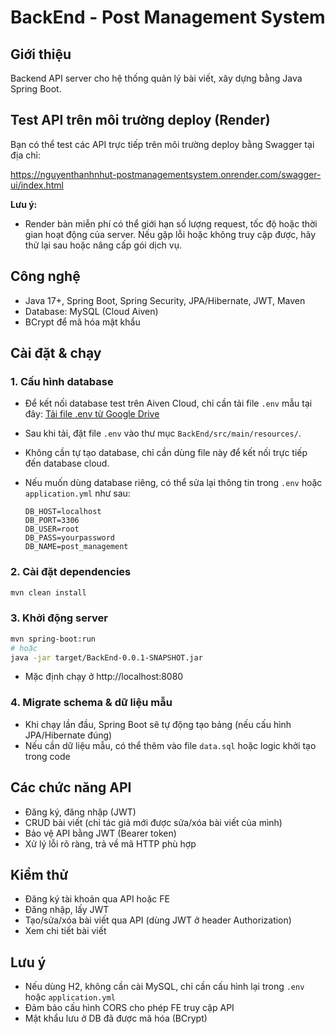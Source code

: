 # BackEnd - Post Management System

## Giới thiệu

Backend API server cho hệ thống quản lý bài viết, xây dựng bằng Java Spring Boot.

## Test API trên môi trường deploy (Render)

Bạn có thể test các API trực tiếp trên môi trường deploy bằng Swagger tại địa chỉ:

https://nguyenthanhnhut-postmanagementsystem.onrender.com/swagger-ui/index.html

**Lưu ý:**
- Render bản miễn phí có thể giới hạn số lượng request, tốc độ hoặc thời gian hoạt động của server. Nếu gặp lỗi hoặc không truy cập được, hãy thử lại sau hoặc nâng cấp gói dịch vụ.

## Công nghệ

- Java 17+, Spring Boot, Spring Security, JPA/Hibernate, JWT, Maven
- Database: MySQL (Cloud Aiven)
- BCrypt để mã hóa mật khẩu

## Cài đặt & chạy


### 1. Cấu hình database

- Để kết nối database test trên Aiven Cloud, chỉ cần tải file `.env` mẫu tại đây:
  [Tải file .env từ Google Drive](https://drive.google.com/uc?id=YOUR_FILE_ID)

- Sau khi tải, đặt file `.env` vào thư mục `BackEnd/src/main/resources/`.

- Không cần tự tạo database, chỉ cần dùng file này để kết nối trực tiếp đến database cloud.

- Nếu muốn dùng database riêng, có thể sửa lại thông tin trong `.env` hoặc `application.yml` như sau:
  ```
  DB_HOST=localhost
  DB_PORT=3306
  DB_USER=root
  DB_PASS=yourpassword
  DB_NAME=post_management
  ```

### 2. Cài đặt dependencies

```bash
mvn clean install
```

### 3. Khởi động server

```bash
mvn spring-boot:run
# hoặc
java -jar target/BackEnd-0.0.1-SNAPSHOT.jar
```

- Mặc định chạy ở http://localhost:8080

### 4. Migrate schema & dữ liệu mẫu

- Khi chạy lần đầu, Spring Boot sẽ tự động tạo bảng (nếu cấu hình JPA/Hibernate đúng)
- Nếu cần dữ liệu mẫu, có thể thêm vào file `data.sql` hoặc logic khởi tạo trong code

## Các chức năng API

- Đăng ký, đăng nhập (JWT)
- CRUD bài viết (chỉ tác giả mới được sửa/xóa bài viết của mình)
- Bảo vệ API bằng JWT (Bearer token)
- Xử lý lỗi rõ ràng, trả về mã HTTP phù hợp

## Kiểm thử

- Đăng ký tài khoản qua API hoặc FE
- Đăng nhập, lấy JWT
- Tạo/sửa/xóa bài viết qua API (dùng JWT ở header Authorization)
- Xem chi tiết bài viết

## Lưu ý

- Nếu dùng H2, không cần cài MySQL, chỉ cần cấu hình lại trong `.env` hoặc `application.yml`
- Đảm bảo cấu hình CORS cho phép FE truy cập API
- Mật khẩu lưu ở DB đã được mã hóa (BCrypt)
